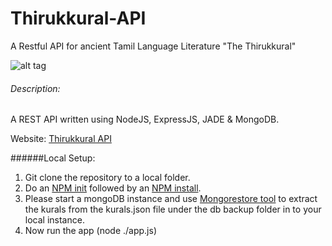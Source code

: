 # Thirukkural-API
A Restful API for ancient Tamil Language Literature "The Thirukkural"

![alt tag](https://raw.githubusercontent.com/vickys-wiki/Thirukkural-API/master/public/images/thiruvalluvar2.jpg)

###### Description:
A REST API written using NodeJS, ExpressJS, JADE & MongoDB. 

Website: [Thirukkural API](http://localhost:3000/api)

######Local Setup:
1. Git clone the repository to a local folder.
2. Do an [NPM init](https://docs.npmjs.com/cli/init) followed by an [NPM install](https://docs.npmjs.com/cli/install).
3. Please start a mongoDB instance and use [Mongorestore tool](https://docs.mongodb.com/manual/reference/program/mongorestore/) to extract the kurals from the kurals.json file under the db backup folder in to your local instance.
4. Now run the app (node ./app.js)
 


